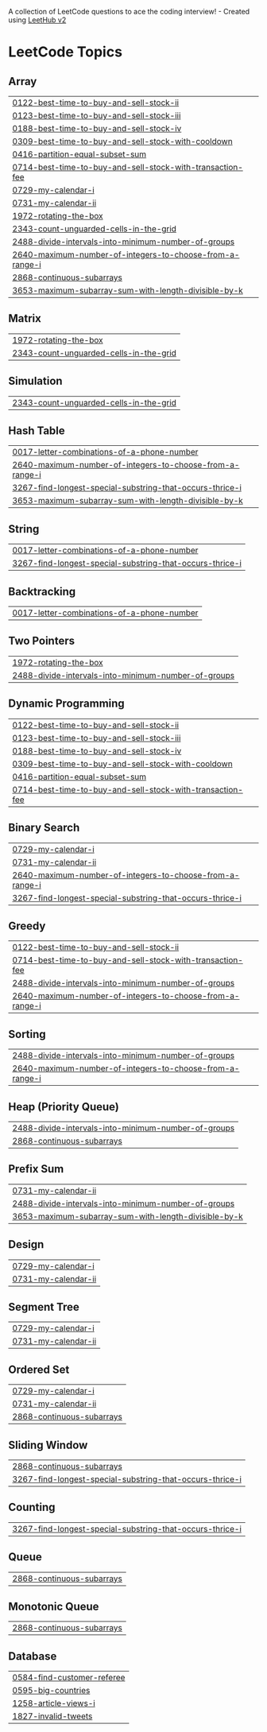 A collection of LeetCode questions to ace the coding interview! - Created using [LeetHub v2](https://github.com/arunbhardwaj/LeetHub-2.0)
<!---LeetCode Topics Start-->
# LeetCode Topics
## Array
|  |
| ------- |
| [0122-best-time-to-buy-and-sell-stock-ii](https://github.com/sujaypandey12/Leetcode/tree/master/0122-best-time-to-buy-and-sell-stock-ii) |
| [0123-best-time-to-buy-and-sell-stock-iii](https://github.com/sujaypandey12/Leetcode/tree/master/0123-best-time-to-buy-and-sell-stock-iii) |
| [0188-best-time-to-buy-and-sell-stock-iv](https://github.com/sujaypandey12/Leetcode/tree/master/0188-best-time-to-buy-and-sell-stock-iv) |
| [0309-best-time-to-buy-and-sell-stock-with-cooldown](https://github.com/sujaypandey12/Leetcode/tree/master/0309-best-time-to-buy-and-sell-stock-with-cooldown) |
| [0416-partition-equal-subset-sum](https://github.com/sujaypandey12/Leetcode/tree/master/0416-partition-equal-subset-sum) |
| [0714-best-time-to-buy-and-sell-stock-with-transaction-fee](https://github.com/sujaypandey12/Leetcode/tree/master/0714-best-time-to-buy-and-sell-stock-with-transaction-fee) |
| [0729-my-calendar-i](https://github.com/sujaypandey12/Leetcode/tree/master/0729-my-calendar-i) |
| [0731-my-calendar-ii](https://github.com/sujaypandey12/Leetcode/tree/master/0731-my-calendar-ii) |
| [1972-rotating-the-box](https://github.com/sujaypandey12/Leetcode/tree/master/1972-rotating-the-box) |
| [2343-count-unguarded-cells-in-the-grid](https://github.com/sujaypandey12/Leetcode/tree/master/2343-count-unguarded-cells-in-the-grid) |
| [2488-divide-intervals-into-minimum-number-of-groups](https://github.com/sujaypandey12/Leetcode/tree/master/2488-divide-intervals-into-minimum-number-of-groups) |
| [2640-maximum-number-of-integers-to-choose-from-a-range-i](https://github.com/sujaypandey12/Leetcode/tree/master/2640-maximum-number-of-integers-to-choose-from-a-range-i) |
| [2868-continuous-subarrays](https://github.com/sujaypandey12/Leetcode/tree/master/2868-continuous-subarrays) |
| [3653-maximum-subarray-sum-with-length-divisible-by-k](https://github.com/sujaypandey12/Leetcode/tree/master/3653-maximum-subarray-sum-with-length-divisible-by-k) |
## Matrix
|  |
| ------- |
| [1972-rotating-the-box](https://github.com/sujaypandey12/Leetcode/tree/master/1972-rotating-the-box) |
| [2343-count-unguarded-cells-in-the-grid](https://github.com/sujaypandey12/Leetcode/tree/master/2343-count-unguarded-cells-in-the-grid) |
## Simulation
|  |
| ------- |
| [2343-count-unguarded-cells-in-the-grid](https://github.com/sujaypandey12/Leetcode/tree/master/2343-count-unguarded-cells-in-the-grid) |
## Hash Table
|  |
| ------- |
| [0017-letter-combinations-of-a-phone-number](https://github.com/sujaypandey12/Leetcode/tree/master/0017-letter-combinations-of-a-phone-number) |
| [2640-maximum-number-of-integers-to-choose-from-a-range-i](https://github.com/sujaypandey12/Leetcode/tree/master/2640-maximum-number-of-integers-to-choose-from-a-range-i) |
| [3267-find-longest-special-substring-that-occurs-thrice-i](https://github.com/sujaypandey12/Leetcode/tree/master/3267-find-longest-special-substring-that-occurs-thrice-i) |
| [3653-maximum-subarray-sum-with-length-divisible-by-k](https://github.com/sujaypandey12/Leetcode/tree/master/3653-maximum-subarray-sum-with-length-divisible-by-k) |
## String
|  |
| ------- |
| [0017-letter-combinations-of-a-phone-number](https://github.com/sujaypandey12/Leetcode/tree/master/0017-letter-combinations-of-a-phone-number) |
| [3267-find-longest-special-substring-that-occurs-thrice-i](https://github.com/sujaypandey12/Leetcode/tree/master/3267-find-longest-special-substring-that-occurs-thrice-i) |
## Backtracking
|  |
| ------- |
| [0017-letter-combinations-of-a-phone-number](https://github.com/sujaypandey12/Leetcode/tree/master/0017-letter-combinations-of-a-phone-number) |
## Two Pointers
|  |
| ------- |
| [1972-rotating-the-box](https://github.com/sujaypandey12/Leetcode/tree/master/1972-rotating-the-box) |
| [2488-divide-intervals-into-minimum-number-of-groups](https://github.com/sujaypandey12/Leetcode/tree/master/2488-divide-intervals-into-minimum-number-of-groups) |
## Dynamic Programming
|  |
| ------- |
| [0122-best-time-to-buy-and-sell-stock-ii](https://github.com/sujaypandey12/Leetcode/tree/master/0122-best-time-to-buy-and-sell-stock-ii) |
| [0123-best-time-to-buy-and-sell-stock-iii](https://github.com/sujaypandey12/Leetcode/tree/master/0123-best-time-to-buy-and-sell-stock-iii) |
| [0188-best-time-to-buy-and-sell-stock-iv](https://github.com/sujaypandey12/Leetcode/tree/master/0188-best-time-to-buy-and-sell-stock-iv) |
| [0309-best-time-to-buy-and-sell-stock-with-cooldown](https://github.com/sujaypandey12/Leetcode/tree/master/0309-best-time-to-buy-and-sell-stock-with-cooldown) |
| [0416-partition-equal-subset-sum](https://github.com/sujaypandey12/Leetcode/tree/master/0416-partition-equal-subset-sum) |
| [0714-best-time-to-buy-and-sell-stock-with-transaction-fee](https://github.com/sujaypandey12/Leetcode/tree/master/0714-best-time-to-buy-and-sell-stock-with-transaction-fee) |
## Binary Search
|  |
| ------- |
| [0729-my-calendar-i](https://github.com/sujaypandey12/Leetcode/tree/master/0729-my-calendar-i) |
| [0731-my-calendar-ii](https://github.com/sujaypandey12/Leetcode/tree/master/0731-my-calendar-ii) |
| [2640-maximum-number-of-integers-to-choose-from-a-range-i](https://github.com/sujaypandey12/Leetcode/tree/master/2640-maximum-number-of-integers-to-choose-from-a-range-i) |
| [3267-find-longest-special-substring-that-occurs-thrice-i](https://github.com/sujaypandey12/Leetcode/tree/master/3267-find-longest-special-substring-that-occurs-thrice-i) |
## Greedy
|  |
| ------- |
| [0122-best-time-to-buy-and-sell-stock-ii](https://github.com/sujaypandey12/Leetcode/tree/master/0122-best-time-to-buy-and-sell-stock-ii) |
| [0714-best-time-to-buy-and-sell-stock-with-transaction-fee](https://github.com/sujaypandey12/Leetcode/tree/master/0714-best-time-to-buy-and-sell-stock-with-transaction-fee) |
| [2488-divide-intervals-into-minimum-number-of-groups](https://github.com/sujaypandey12/Leetcode/tree/master/2488-divide-intervals-into-minimum-number-of-groups) |
| [2640-maximum-number-of-integers-to-choose-from-a-range-i](https://github.com/sujaypandey12/Leetcode/tree/master/2640-maximum-number-of-integers-to-choose-from-a-range-i) |
## Sorting
|  |
| ------- |
| [2488-divide-intervals-into-minimum-number-of-groups](https://github.com/sujaypandey12/Leetcode/tree/master/2488-divide-intervals-into-minimum-number-of-groups) |
| [2640-maximum-number-of-integers-to-choose-from-a-range-i](https://github.com/sujaypandey12/Leetcode/tree/master/2640-maximum-number-of-integers-to-choose-from-a-range-i) |
## Heap (Priority Queue)
|  |
| ------- |
| [2488-divide-intervals-into-minimum-number-of-groups](https://github.com/sujaypandey12/Leetcode/tree/master/2488-divide-intervals-into-minimum-number-of-groups) |
| [2868-continuous-subarrays](https://github.com/sujaypandey12/Leetcode/tree/master/2868-continuous-subarrays) |
## Prefix Sum
|  |
| ------- |
| [0731-my-calendar-ii](https://github.com/sujaypandey12/Leetcode/tree/master/0731-my-calendar-ii) |
| [2488-divide-intervals-into-minimum-number-of-groups](https://github.com/sujaypandey12/Leetcode/tree/master/2488-divide-intervals-into-minimum-number-of-groups) |
| [3653-maximum-subarray-sum-with-length-divisible-by-k](https://github.com/sujaypandey12/Leetcode/tree/master/3653-maximum-subarray-sum-with-length-divisible-by-k) |
## Design
|  |
| ------- |
| [0729-my-calendar-i](https://github.com/sujaypandey12/Leetcode/tree/master/0729-my-calendar-i) |
| [0731-my-calendar-ii](https://github.com/sujaypandey12/Leetcode/tree/master/0731-my-calendar-ii) |
## Segment Tree
|  |
| ------- |
| [0729-my-calendar-i](https://github.com/sujaypandey12/Leetcode/tree/master/0729-my-calendar-i) |
| [0731-my-calendar-ii](https://github.com/sujaypandey12/Leetcode/tree/master/0731-my-calendar-ii) |
## Ordered Set
|  |
| ------- |
| [0729-my-calendar-i](https://github.com/sujaypandey12/Leetcode/tree/master/0729-my-calendar-i) |
| [0731-my-calendar-ii](https://github.com/sujaypandey12/Leetcode/tree/master/0731-my-calendar-ii) |
| [2868-continuous-subarrays](https://github.com/sujaypandey12/Leetcode/tree/master/2868-continuous-subarrays) |
## Sliding Window
|  |
| ------- |
| [2868-continuous-subarrays](https://github.com/sujaypandey12/Leetcode/tree/master/2868-continuous-subarrays) |
| [3267-find-longest-special-substring-that-occurs-thrice-i](https://github.com/sujaypandey12/Leetcode/tree/master/3267-find-longest-special-substring-that-occurs-thrice-i) |
## Counting
|  |
| ------- |
| [3267-find-longest-special-substring-that-occurs-thrice-i](https://github.com/sujaypandey12/Leetcode/tree/master/3267-find-longest-special-substring-that-occurs-thrice-i) |
## Queue
|  |
| ------- |
| [2868-continuous-subarrays](https://github.com/sujaypandey12/Leetcode/tree/master/2868-continuous-subarrays) |
## Monotonic Queue
|  |
| ------- |
| [2868-continuous-subarrays](https://github.com/sujaypandey12/Leetcode/tree/master/2868-continuous-subarrays) |
## Database
|  |
| ------- |
| [0584-find-customer-referee](https://github.com/sujaypandey12/Leetcode/tree/master/0584-find-customer-referee) |
| [0595-big-countries](https://github.com/sujaypandey12/Leetcode/tree/master/0595-big-countries) |
| [1258-article-views-i](https://github.com/sujaypandey12/Leetcode/tree/master/1258-article-views-i) |
| [1827-invalid-tweets](https://github.com/sujaypandey12/Leetcode/tree/master/1827-invalid-tweets) |
<!---LeetCode Topics End-->